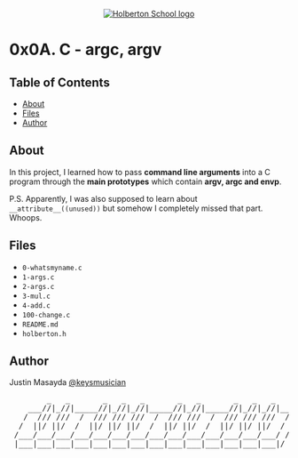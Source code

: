 <p align="center">
  <a href=#>
    <img src="https://intranet.hbtn.io/assets/holberton-logo-full-black-157ccfa3d2134776c1e3f78c0fe682968e8848b64fcacc6187976044f75f35a8.png" alt="Holberton School logo">
  </a>
</p>

# 0x0A. C - argc, argv

## Table of Contents
* [About](#about)
* [Files](#files)
* [Author](#author)

## About
In this project, I learned how to pass **command line arguments** into a C program through the **main prototypes** which contain **argv, argc and envp**.

P.S. Apparently, I was also supposed to learn about `__attribute__((unused))` but somehow I completely missed that part. Whoops.

## Files
* `0-whatsmyname.c`
* `1-args.c`
* `2-args.c`
* `3-mul.c`
* `4-add.c`
* `100-change.c`
* `README.md`
* `holberton.h`

## Author
Justin Masayda [@keysmusician](https://github.com/keysmusician)
<div align="center">
<pre>
        _   _       _   _   _       _   _       _   _   _     
    ___//|_//|_____//|_//|_//|_____//|_//|_____//|_//|_//|___ 
   /  /// ///  /  /// /// ///  /  /// ///  /  /// /// ///  / |
  /  ||/ ||/  /  ||/ ||/ ||/  /  ||/ ||/  /  ||/ ||/ ||/  / / 
 /___/___/___/___/___/___/___/___/___/___/___/___/___/___/ /  
 |___|___|___|___|___|___|___|___|___|___|___|___|___|___|/   
 
</pre>
</div>
